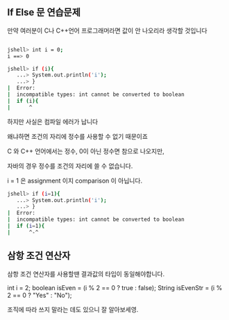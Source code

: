 ## If Else 문 연습문제 

만약 여러분이 C나 C++언어 프로그래머라면 값이 안 나오리라 생각할 것입니다

```sh

jshell> int i = 0;
i ==> 0

jshell> if (i){
   ...> System.out.println('i');
   ...> }
|  Error:
|  incompatible types: int cannot be converted to boolean
|  if (i){
|      ^

```

하지만 사실은 컴파일 에러가 납니다

왜냐하면 조건의 자리에 정수를 사용할 수 없기 때문이죠

C 와 C++ 언어에서는 정수, 0이 아닌 정수면 참으로 나오지만,

자바의 경우 정수를 조건의 자리에 쓸 수 없습니다.



i = 1 은 assignment 이지 comparison 이 아닙니다.

```sh
jshell> if (i=1){
   ...> System.out.println('i');
   ...> }
|  Error:
|  incompatible types: int cannot be converted to boolean
|  if (i=1){
|      ^-^
```

## 삼항 조건 연산자
삼항 조건 연산자를 사용할땐 결과값의 타입이 동일해야합니다.

int i = 2;
boolean isEven = (i % 2 == 0 ? true : false);
String isEvenStr = (i % 2 == 0 ? "Yes" : "No");

조직에 따라 쓰지 말라는 데도 있으니 잘 알아보세영.
